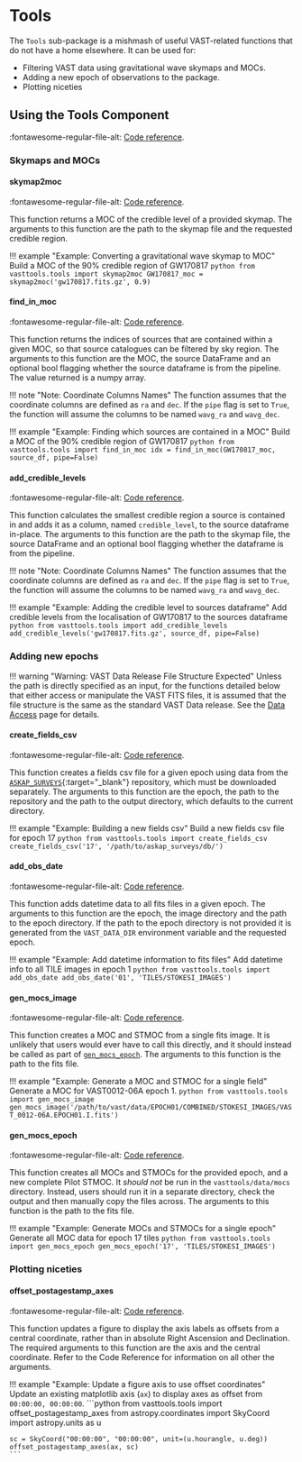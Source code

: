 # Tools

The `Tools` sub-package is a mishmash of useful VAST-related functions that do not have a home elsewhere. It can be used for:

  * Filtering VAST data using gravitational wave skymaps and MOCs.
  * Adding a new epoch of observations to the package.
  * Plotting niceties
  
## Using the Tools Component

:fontawesome-regular-file-alt: [Code reference](../../reference/tools).  

### Skymaps and MOCs

#### skymap2moc
:fontawesome-regular-file-alt: [Code reference](../../reference/tools/#vasttools.tools.skymap2moc).

This function returns a MOC of the credible level of a provided skymap.
The arguments to this function are the path to the skymap file and the requested credible region.

!!! example "Example: Converting a gravitational wave skymap to MOC"
    Build a MOC of the 90% credible region of GW170817
    ```python
    from vasttools.tools import skymap2moc
    GW170817_moc = skymap2moc('gw170817.fits.gz', 0.9)
    ```

#### find_in_moc
:fontawesome-regular-file-alt: [Code reference](../../reference/tools/#vasttools.tools.find_in_moc).

This function returns the indices of sources that are contained within a given MOC, so that source catalogues can be filtered by sky region.
The arguments to this function are the MOC, the source DataFrame and an optional bool flagging whether the source dataframe is from the pipeline.
The value returned is a numpy array.

!!! note "Note: Coordinate Columns Names"
    The function assumes that the coordinate columns are defined as `ra` and `dec`.
    If the `pipe` flag is set to `True`, the function will assume the columns to be named `wavg_ra` and `wavg_dec`.

!!! example "Example: Finding which sources are contained in a MOC"
    Build a MOC of the 90% credible region of GW170817
    ```python
    from vasttools.tools import find_in_moc
    idx = find_in_moc(GW170817_moc, source_df, pipe=False)
    ```
    
#### add_credible_levels
:fontawesome-regular-file-alt: [Code reference](../../reference/tools/#vasttools.tools.add_credible_levels).

This function calculates the smallest credible region a source is contained in and adds it as a column, named `credible_level`, to the source dataframe in-place.
The arguments to this function are the path to the skymap file, the source DataFrame and an optional bool flagging whether the dataframe is from the pipeline.

!!! note "Note: Coordinate Columns Names"
    The function assumes that the coordinate columns are defined as `ra` and `dec`.
    If the `pipe` flag is set to `True`, the function will assume the columns to be named `wavg_ra` and `wavg_dec`.

!!! example "Example: Adding the credible level to sources dataframe"
    Add credible levels from the localisation of GW170817 to the sources dataframe
    ```python
    from vasttools.tools import add_credible_levels
    add_credible_levels('gw170817.fits.gz', source_df, pipe=False)
    ```

### Adding new epochs

!!! warning "Warning: VAST Data Release File Structure Expected"
    Unless the path is directly specified as an input, for the functions detailed below that either access or manipulate the VAST FITS files, it is assumed that the file structure is the same as the standard VAST Data release.
    See the [Data Access](../../getting_started/configuration/#data-access) page for details.

#### create_fields_csv
:fontawesome-regular-file-alt: [Code reference](../../reference/tools/#vasttools.tools.create_fields_csv).

This function creates a fields csv file for a given epoch using data from the [`ASKAP_SURVEYS`](https://bitbucket.csiro.au/projects/ASKAP_SURVEYS/repos/vast/browse){:target="_blank"} repository, which must be downloaded separately.
The arguments to this function are the epoch, the path to the repository and the path to the output directory, which defaults to the current directory.

!!! example "Example: Building a new fields csv"
    Build a new fields csv file for epoch 17
    ```python
    from vasttools.tools import create_fields_csv
    create_fields_csv('17', '/path/to/askap_surveys/db/')
    ```

#### add_obs_date
:fontawesome-regular-file-alt: [Code reference](../../reference/tools/#vasttools.tools.add_obs_date).

This function adds datetime data to all fits files in a given epoch.
The arguments to this function are the epoch, the image directory and the path to the epoch directory. If the path to the epoch directory is not provided it is generated from the `VAST_DATA_DIR` environment variable and the requested epoch.

!!! example "Example: Add datetime information to fits files"
    Add datetime info to all TILE images in epoch 1
    ```python
    from vasttools.tools import add_obs_date
    add_obs_date('01', 'TILES/STOKESI_IMAGES')
    ```

#### gen_mocs_image
:fontawesome-regular-file-alt: [Code reference](../../reference/tools/#vasttools.tools.gen_mocs_image).

This function creates a MOC and STMOC from a single fits image. It is unlikely that users would ever have to call this directly, and it should instead be called as part of [`gen_mocs_epoch`](./gen_mocs_epoch).
The arguments to this function is the path to the fits file.

!!! example "Example: Generate a MOC and STMOC for a single field"
    Generate a MOC for VAST0012-06A epoch 1.
    ```python
    from vasttools.tools import gen_mocs_image
    gen_mocs_image('/path/to/vast/data/EPOCH01/COMBINED/STOKESI_IMAGES/VAST_0012-06A.EPOCH01.I.fits')
    ```

#### gen_mocs_epoch
:fontawesome-regular-file-alt: [Code reference](../../reference/tools/#vasttools.tools.gen_mocs_epoch).

This function creates all MOCs and STMOCs for the provided epoch, and a new complete Pilot STMOC. It *should not* be run in the `vasttools/data/mocs` directory. Instead, users should run it in a separate directory, check the output and then manually copy the files across.
The arguments to this function is the path to the fits file.

!!! example "Example: Generate MOCs and STMOCs for a single epoch"
    Generate all MOC data for epoch 17 tiles
    ```python
    from vasttools.tools import gen_mocs_epoch
    gen_mocs_epoch('17', 'TILES/STOKESI_IMAGES')
    ```

### Plotting niceties

#### offset_postagestamp_axes
:fontawesome-regular-file-alt: [Code reference](../../reference/tools/#vasttools.tools.offset_postagestamp_axes).

This function updates a figure to display the axis labels as offsets from a central coordinate, rather than in absolute Right Ascension and Declination.
The required arguments to this function are the axis and the central coordinate. Refer to the Code Reference for information on all other the arguments.

!!! example "Example: Update a figure axis to use offset coordinates"
    Update an existing matplotlib axis (`ax`) to display axes as offset from `00:00:00, 00:00:00`.
    ```python
    from vasttools.tools import offset_postagestamp_axes
    from astropy.coordinates import SkyCoord
    import astropy.units as u
    
    sc = SkyCoord("00:00:00", "00:00:00", unit=(u.hourangle, u.deg))
    offset_postagestamp_axes(ax, sc)
    ```
